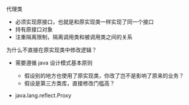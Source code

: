 

代理类

- 必须实现原接口，也就是和原实现类一样实现了同一个接口
- 持有原接口对象
- 注重隔离限制，隔离调用类和被调用类之间的关系





为什么不直接在原实现类中修改逻辑？

- 需要遵循 java 设计模式基本原则
  - 假设别的地方也使用了原实现类，你改了岂不是影响了原来的业务？
  - 假设是第三方类库，直接修改门槛高？





- java.lang.reflect.Proxy